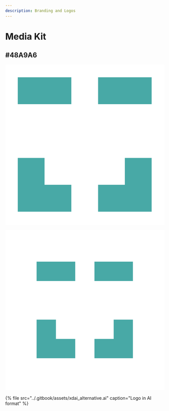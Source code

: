 ```yaml
---
description: Branding and Logos
---
```


# Media Kit

## \#48A9A6 <a id="48a-9-a6"></a>

![Regular logo](../.gitbook/assets/xdai_alternative.png)

![Logo with +100px borders](../.gitbook/assets/100xdai_alternative.png)



{% file src="../.gitbook/assets/xdai\_alternative.ai" caption="Logo in AI format" %}



